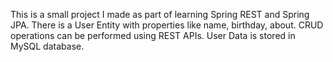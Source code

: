 This is a small project I made as part of learning Spring REST and Spring JPA.
There is a User Entity with properties like name, birthday, about. 
CRUD operations can be performed using REST APIs.
User Data is stored in MySQL database.
